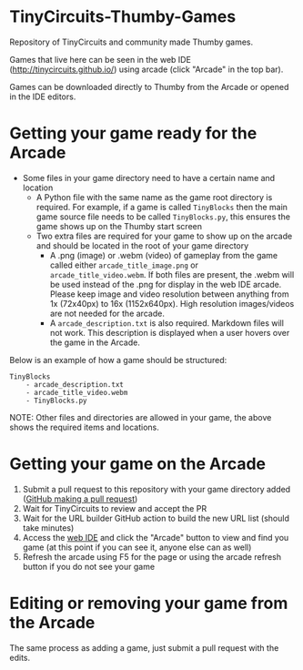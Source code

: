 # TinyCircuits-Thumby-Games

Repository of TinyCircuits and community made Thumby games.

Games that live here can be seen in the web IDE (http://tinycircuits.github.io/) using arcade (click "Arcade" in the top bar).

Games can be downloaded directly to Thumby from the Arcade or opened in the IDE editors.

# Getting your game ready for the Arcade
* Some files in your game directory need to have a certain name and location
    * A Python file with the same name as the game root directory is required. For example, if a game is called `TinyBlocks` then the main game source file needs to be called `TinyBlocks.py`, this ensures the game shows up on the Thumby start screen
    * Two extra files are required for your game to show up on the arcade and should be located in the root of your game directory
        * A .png (image) or .webm (video) of gameplay from the game called either `arcade_title_image.png` or `arcade_title_video.webm`. If both files are present, the .webm will be used instead of the .png for display in the web IDE arcade. Please keep image and video resolution between anything from 1x (72x40px) to 16x (1152x640px). High resolution images/videos are not needed for the arcade.
        * A `arcade_description.txt` is also required. Markdown files will not work. This description is displayed when a user hovers over the game in the Arcade.

Below is an example of how a game should be structured:
```
TinyBlocks
    - arcade_description.txt
    - arcade_title_video.webm
    - TinyBlocks.py
```
NOTE: Other files and directories are allowed in your game, the above shows the required items and locations.

# Getting your game on the Arcade
1. Submit a pull request to this repository with your game directory added ([GitHub making a pull request](https://www.google.com/search?q=github+making+a+pull+request&rlz=1C1GCEA_enUS850US850&oq=github+making+a+pull+request&aqs=chrome..69i57j0i22i30l9.918j0j9&sourceid=chrome&ie=UTF-8))
2. Wait for TinyCircuits to review and accept the PR
3. Wait for the URL builder GitHub action to build the new URL list (should take minutes)
4. Access the [web IDE](http://tinycircuits.github.io/) and click the "Arcade" button to view and find you game (at this point if you can see it, anyone else can as well)
5. Refresh the arcade using F5 for the page or using the arcade refresh button if you do not see your game

# Editing or removing your game from the Arcade
The same process as adding a game, just submit a pull request with the edits.